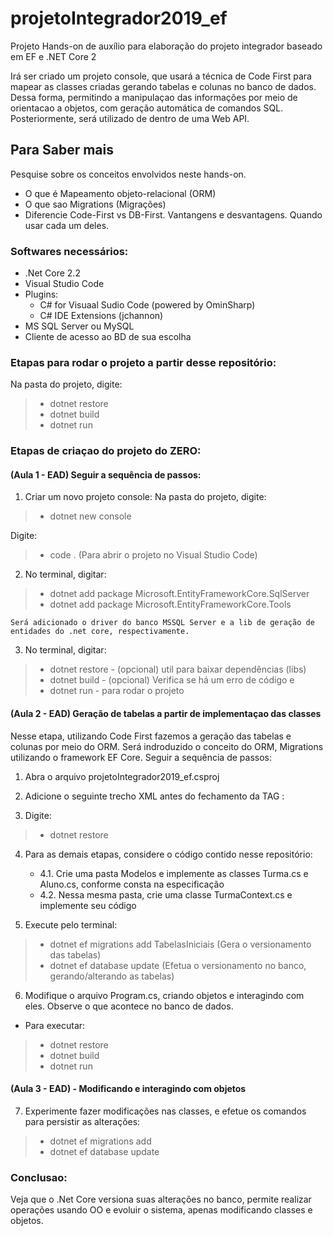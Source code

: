 # projetoIntegrador2019_ef
Projeto Hands-on de auxílio para elaboração do projeto integrador baseado em EF e .NET Core 2

Irá ser criado um projeto console, que usará a técnica de Code First para mapear as classes criadas gerando tabelas e colunas no banco de dados. Dessa forma, permitindo a manipulaçao das informações por meio de orientacao a objetos, com geração automática de comandos SQL.
Posteriormente, será utilizado de dentro de uma Web API.

## Para Saber mais

Pesquise sobre os conceitos envolvidos neste hands-on.

- O que é Mapeamento objeto-relacional (ORM)
- O que sao Migrations (Migrações)
- Diferencie Code-First vs DB-First. Vantangens e desvantagens. Quando usar cada um deles.


### Softwares necessários:
- .Net Core 2.2
- Visual Studio Code
- Plugins:
    - C# for Visuaal Sudio Code (powered by OminSharp)
    - C# IDE Extensions (jchannon)
- MS SQL Server ou MySQL 
- Cliente de acesso ao BD de sua escolha

### Etapas para rodar o projeto a partir desse repositório:

Na pasta do projeto, digite:
>  -  dotnet restore
>  -  dotnet build
>  -  dotnet run


### Etapas de criaçao do projeto do ZERO:

#### (Aula 1 - EAD) Seguir a sequência de passos: 

1. Criar um novo projeto console:
Na pasta do projeto, digite:
> -    dotnet new console

Digite:
> -    code .           (Para abrir o projeto no Visual Studio Code)

2. No terminal, digitar:
> -    dotnet add package Microsoft.EntityFrameworkCore.SqlServer
> -    dotnet add package Microsoft.EntityFrameworkCore.Tools 

    Será adicionado o driver do banco MSSQL Server e a lib de geração de entidades do .net core, respectivamente.

3. No terminal, digitar:
> -    dotnet restore    - (opcional) util para baixar dependências (libs)
> -    dotnet build      - (opcional) Verifica se há um erro de código
e
> -    dotnet run        - para rodar o projeto


#### (Aula 2 - EAD) Geração de tabelas a partir de implementaçao das classes

Nesse etapa, utilizando Code First fazemos a geração das tabelas e colunas por meio do ORM.
Será indroduzido o conceito do ORM, Migrations utilizando o framework EF Core.
Seguir a sequência de passos:

1. Abra o arquivo projetoIntegrador2019_ef.csproj

2. Adicione o seguinte trecho XML antes do fechamento da TAG </Project>:

<ItemGroup>
    <DotNetCliToolReference Include="Microsoft.EntityFrameworkCore.Tools.DotNet" Version="2.0.1" />
</ItemGroup>

3. Digite:
> -    dotnet restore

4. Para as demais etapas, considere o código contido nesse repositório:
    - 4.1. Crie uma pasta Modelos e implemente as classes Turma.cs e Aluno.cs, conforme consta na especificação
    - 4.2. Nessa mesma pasta, crie uma classe TurmaContext.cs e implemente seu código

5. Execute pelo terminal:
> - dotnet ef migrations add TabelasIniciais    (Gera o versionamento das tabelas)
> - dotnet ef database update                   (Efetua o versionamento no banco, gerando/alterando as tabelas)

6. Modifique o arquivo Program.cs, criando objetos e interagindo com eles. Observe o que acontece no banco de dados.
- Para executar:
>    - dotnet restore
>    - dotnet build
>    - dotnet run

#### (Aula 3 - EAD) - Modificando e interagindo com objetos

7. Experimente fazer modificações nas classes, e efetue os comandos para persistir as alterações:
> - dotnet ef migrations add <Nome da Migracao>
> - dotnet ef database update 

### Conclusao:

Veja que o .Net Core versiona suas alterações no banco, permite realizar operações usando OO e evoluir o sistema, apenas modificando classes e objetos.

